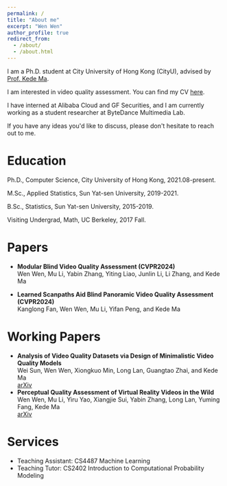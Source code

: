 ```yaml
---
permalink: /
title: "About me"
excerpt: "Wen Wen"
author_profile: true
redirect_from: 
  - /about/
  - /about.html
---
```

I am a Ph.D. student at City University of Hong Kong (CityU), advised by [Prof. Kede Ma](https://kedema.org/).

I am interested in video quality assessment. You can find my CV [here](https://github.com/winwinwenwen77/wenwen.github.io/blob/master/assets/wenwen_cv.pdf).

I have interned at Alibaba Cloud and GF Securities, and I am currently working as a student researcher at ByteDance Multimedia Lab.

If you have any ideas you'd like to discuss, please don't hesitate to reach out to me.



  
Education
======

Ph.D., Computer Science, City University of Hong Kong, 2021.08-present.

M.Sc., Applied Statistics, Sun Yat-sen University, 2019-2021.

B.Sc., Statistics, Sun Yat-sen University, 2015-2019.

Visiting Undergrad, Math, UC Berkeley, 2017 Fall.


Papers
======
- **Modular Blind Video Quality Assessment (CVPR2024)**  
  Wen Wen, Mu Li, Yabin Zhang, Yiting Liao, Junlin Li, Li Zhang, and Kede Ma
  
- **Learned Scanpaths Aid Blind Panoramic Video Quality Assessment (CVPR2024)**  
  Kanglong Fan, Wen Wen, Mu Li, Yifan Peng, and Kede Ma


  
Working Papers
======
- **Analysis of Video Quality Datasets via Design of Minimalistic Video Quality Models**  
  Wei Sun, Wen Wen, Xiongkuo Min, Long Lan, Guangtao Zhai, and Kede Ma  
  [arXiv](https://arxiv.org/abs/2307.13981)
- **Perceptual Quality Assessment of Virtual Reality Videos in the Wild**  
  Wen Wen, Mu Li, Yiru Yao, Xiangjie Sui, Yabin Zhang, Long Lan, Yuming Fang, Kede Ma  
  [arXiv](https://arxiv.org/abs/2206.08751)



  
Services
======
- Teaching Assistant: CS4487 Machine Learning
- Teaching Tutor: CS2402 Introduction to Computational Probability Modeling



